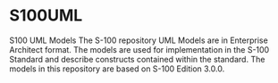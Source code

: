 # S100UML
S100 UML Models
The S-100 repository UML Models are in Enterprise Architect format. The models are used for implementation in the S-100 Standard and describe constructs contained within the standard.  The models in this repository are based on S-100 Edition 3.0.0.
